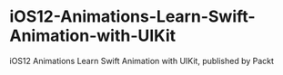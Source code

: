 


# iOS12-Animations-Learn-Swift-Animation-with-UIKit
iOS12 Animations Learn Swift Animation with UIKit, published by Packt

